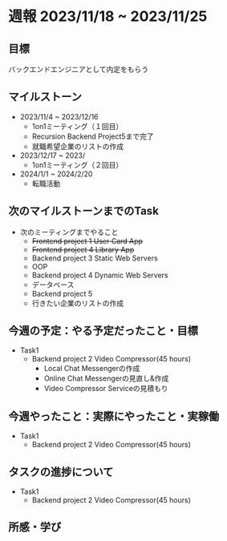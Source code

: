 # 週報 2023/11/18 ~ 2023/11/25

## 目標
バックエンドエンジニアとして内定をもらう

## マイルストーン
- 2023/11/4 ~ 2023/12/16
    - 1on1ミーティング（１回目）
    - Recursion Backend Project5まで完了
    - 就職希望企業のリストの作成
- 2023/12/17 ~ 2023/
    - 1on1ミーティング（２回目）
- 2024/1/1 ~ 2024/2/20
    - 転職活動 

## 次のマイルストーンまでのTask
- 次のミーティングまでやること
    - ~~Frontend project 1 User Card App~~
    - ~~Frontend project 4 Library App~~
    - Backend project 3 Static Web Servers
    - OOP
    - Backend project 4 Dynamic Web Servers
    - データベース
    - Backend project 5
    - 行きたい企業のリストの作成
  

## 今週の予定：やる予定だったこと・目標
- Task1
    - Backend project 2 Video Compressor(45 hours)
      - Local Chat Messengerの作成
      - Online Chat Messengerの見直し&作成
      - Video Compressor Serviceの見積もり

## 今週やったこと：実際にやったこと・実稼働
- Task1
    - Backend project 2 Video Compressor(45 hours)

## タスクの進捗について
- Task1
    - Backend project 2 Video Compressor(45 hours)
      
## 所感・学び
